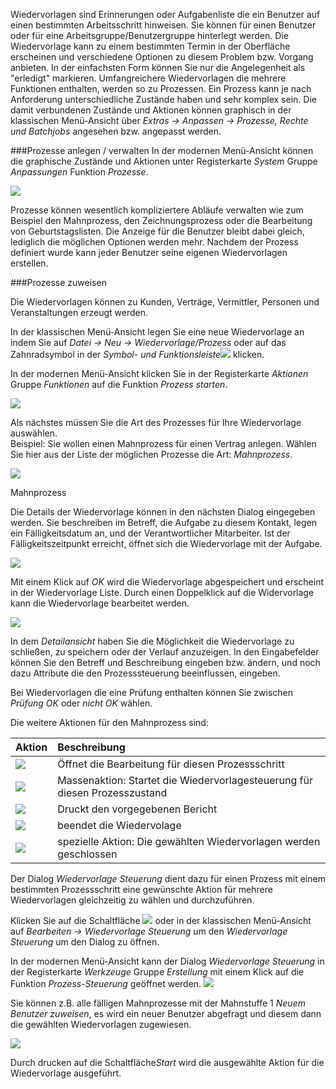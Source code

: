 Wiedervorlagen sind Erinnerungen oder Aufgabenliste die ein Benutzer auf einen bestimmten Arbeitsschritt hinweisen. Sie können für einen Benutzer oder für eine Arbeitsgruppe/Benutzergruppe hinterlegt werden.
Die Wiedervorlage kann zu einem bestimmten Termin in der Oberfläche erscheinen und verschiedene Optionen zu diesem Problem bzw. Vorgang anbieten. In der einfachsten Form können Sie nur die Angelegenheit als "erledigt" markieren. 
Umfangreichere Wiedervorlagen die mehrere Funktionen enthalten, werden so zu Prozessen.
Ein Prozess kann je nach Anforderung unterschiedliche Zustände haben und sehr komplex sein. 
Die damit verbundenen Zustände und Aktionen können graphisch in der klassischen Menü-Ansicht über *Extras → Anpassen → Prozesse, Rechte und Batchjobs* angesehen bzw. angepasst werden. 

###Prozesse anlegen / verwalten
In der modernen Menü-Ansicht können die graphische Zustände und Aktionen unter Registerkarte *System* Gruppe *Anpassungen* Funktion *Prozesse*. 

![](http://xpecto.github.io/docs/xpecto/Datei/de/Prozesse.png)

Prozesse können wesentlich kompliziertere Abläufe verwalten wie zum Beispiel den Mahnprozess, den Zeichnungsprozess oder die Bearbeitung von Geburtstagslisten. Die Anzeige für die Benutzer bleibt dabei gleich, lediglich die möglichen Optionen werden mehr. 
Nachdem der Prozess definiert wurde kann jeder Benutzer seine eigenen Wiedervorlagen erstellen. 

###Prozesse zuweisen

Die Wiedervorlagen können zu Kunden, Verträge, Vermittler, Personen und Veranstaltungen erzeugt werden. 

In der klassischen Menü-Ansicht legen Sie eine neue Wiedervorlage an indem Sie auf *Datei → Neu → Wiedervorlage/Prozess* oder auf das Zahnradsymbol in der *Symbol- und Funktionsleiste*![](http://xpecto.github.io/docs/img/img_1427124269211.png) klicken.

In der modernen Menü-Ansicht klicken Sie in der Registerkarte *Aktionen* Gruppe *Funktionen* auf die Funktion *Prozess starten*.

![](http://xpecto.github.io/docs/xpecto/Datei/de/Prozess_starten.png)

Als nächstes müssen Sie die Art des Prozesses für Ihre Wiedervorlage auswählen.  
Beispiel: Sie wollen einen Mahnprozess für einen Vertrag anlegen. Wählen Sie hier aus der Liste der möglichen Prozesse die Art: *Mahnprozess*.

![](http://xpecto.github.io/docs/img/img_1427125664097.png)

Mahnprozess

Die Details der Wiedervorlage können in den nächsten Dialog eingegeben werden. Sie beschreiben im Betreff, die Aufgabe zu diesem Kontakt, legen ein Fälligkeitsdatum an, und der Verantwortlicher Mitarbeiter.
Ist der Fälligkeitszeitpunkt erreicht, öffnet sich die Wiedervorlage mit der Aufgabe.

![](http://xpecto.github.io/docs/img/img_1461143363080.png)

Mit einem Klick auf *OK* wird die Wiedervorlage abgespeichert und erscheint in der Wiedervorlage Liste. 
Durch einen Doppelklick auf die Widervorlage kann die Wiedervorlage bearbeitet werden.

![](http://xpecto.github.io/docs/img/img_1461143792976.png)

In dem *Detailansicht* haben Sie die Möglichkeit die Wiedervorlage zu schließen, zu speichern oder der Verlauf anzuzeigen.
In den Eingabefelder können Sie den Betreff und Beschreibung eingeben bzw. ändern, und noch dazu Attribute die den Prozesssteuerung beeinflussen, eingeben.

Bei Wiedervorlagen die eine Prüfung enthalten können Sie zwischen *Prüfung OK* oder *nicht OK* wählen.

Die  weitere Aktionen für den Mahnprozess sind:

|  Aktion            |    Beschreibung  |   
| ------------- |:-------------| 
| ![](http://xpecto.github.io/docs/img/img_1434096550097.png)      | Öffnet die Bearbeitung für diesen Prozessschritt| 
|  ![](http://xpecto.github.io/docs/img/img_1461749235206.png)     | Massenaktion: Startet die Wiedervorlagesteuerung für diesen Prozesszustand | 
| ![](http://xpecto.github.io/docs/img/img_1434096802280.png)      | Druckt den vorgegebenen Bericht | 
| ![](http://xpecto.github.io/docs/img/img_1434096840070.png)    | beendet die Wiedervolage | 
|![](http://xpecto.github.io/docs/img/img_1439219672662.png)|spezielle Aktion: Die gewählten Wiedervorlagen werden geschlossen|

Der Dialog *Wiedervorlage Steuerung* dient dazu für einen Prozess mit einem bestimmten Prozessschritt eine gewünschte Aktion  für mehrere Wiedervorlagen gleichzeitig zu wählen und durchzuführen.

Klicken Sie auf die Schaltfläche ![](http://xpecto.github.io/docs/img/img_1461749256930.png) oder in der klassischen Menü-Ansicht auf *Bearbeiten → Wiedervorlage Steuerung* um den *Wiedervorlage Steuerung* um den Dialog zu öffnen. 

In der modernen Menü-Ansicht kann der Dialog *Wiedervorlage Steuerung* in der Registerkarte *Werkzeuge* Gruppe *Erstellung* mit einem Klick auf die Funktion *Prozess-Steuerung* geöffnet werden.
![](http://xpecto.github.io/docs/xpecto/Datei/de/Prozess_steuerung.png)

Sie können z.B. alle fälligen Mahnprozesse mit der Mahnstuffe 1 *Neuem Benutzer zuweisen*,  es wird ein neuer Benutzer abgefragt und diesem dann die gewählten Wiedervorlagen zugewiesen.

![](http://xpecto.github.io/docs/img/img_1461749682825.png)

Durch drucken auf die Schaltfläche*Start* wird die ausgewählte Aktion für die Wiedervorlage ausgeführt. 